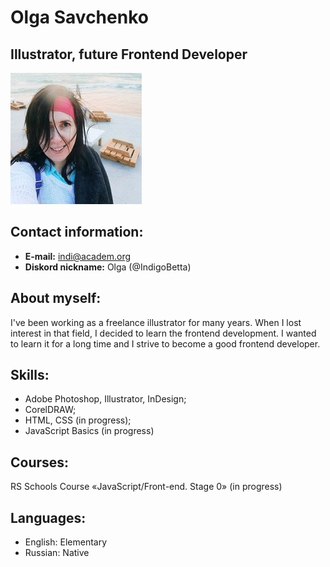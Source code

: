 # Olga Savchenko
## Illustrator, future Frontend Developer
![My Photo](u1.jpg)
## Contact information:
* **E-mail:** indi@academ.org
* **Diskord nickname:** Olga (@IndigoBetta)

## About myself:
I've been working as a freelance illustrator for many years. When I lost interest in that field, I decided to learn the frontend development. I wanted to learn it for a long time and I strive to become a good frontend developer.

## Skills:
* Adobe Photoshop, Illustrator, InDesign;
* CorelDRAW;
* HTML, CSS (in progress);
* JavaScript Basics (in progress)

## Courses:
RS Schools Course «JavaScript/Front-end. Stage 0» (in progress)

## Languages:
* English: Elementary
* Russian: Native